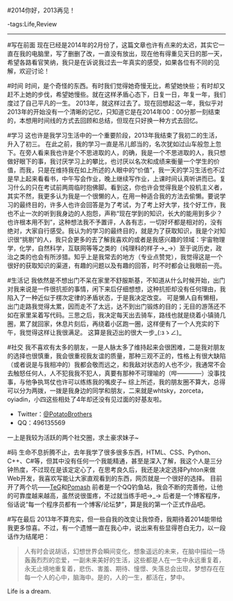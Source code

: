 #2014你好，2013再见！

-tags:Life,Review

----

#写在前面
现在已经是2014年的2月份了，这篇文章也许有点来的太迟，其实它一直在我的电脑里，写了删删了改，一直没有放出，现在他有得重见天日的那一天，希望各路看官笑纳，我只是在诉说我过去一年真实的感受，如果各位有不同的见解，欢迎讨论！

#时间
时间，是个奇怪的东西。有时我们觉得她奇慢无比，希望她快些；有时却又赶不上她的步伐，希望她慢些。就在这样矛盾心态下，日复一日，年复一年，我们度过了自己平凡的一生。
2013年，就这样过去了。现在回想起这一年，我似乎对2013年的开始没有一个清晰的记忆，只知道它是在2014年00：00分那一刻结束的，本想用时间线的方式去回顾和总结，但现在只好换一种方式去回忆。

#学习
这也许是我学习生活中的一个重要阶段，2013年我结束了我初二的生活，升入了初三。
在此之前，我的学习一直是吊儿郎当的，名次犹如过山车般忽上忽下。在旁人看来我也许是个不思进取的人，的确，我是一个不思进取的人，我只想做好眼下的事，我讨厌学习上的攀比，也讨厌以名次和成绩来衡量一个学生的价值，而我，只是在维持我在如上所述的人眼中的“价值”，我一天的学习生活也不过是早上起来看看书，中午写会作业，晚上继续写作业，上课时间认真听讲而已。复习什么的只在考试前两周临时抱佛脚。看到这，你也许会觉得我是个投机主义者，其实不然，我更多认为我是一个很懒的人，在用一种适合我的方法去偷懒。要说学习的最终目的，许多人也许会回答是为了考试，为了考上好大学，找个好工作，我也不止一次的听到我身边的人抱怨，声称“现在学到的知识，长大的能用到多少？也许根本用不到”，这种想法我不予置评，人各有志，一切好坏都是相对的，没有绝对，大家自行感受。我认为的学习的最终目的，就是为了获取知识，我是个对知识很“挑剔”的人，我只会更多的去了解我喜欢的或者是我感兴趣的领域：宇宙物理学，化学，自然科学，互联网等等之类的（纯理科的样子→_→）至于说历史，政治之类的也会有所涉猎。知乎上是我常去的地方（专业点赞党），我觉得这是一个很好的获取知识的渠道，有趣的问题以及有趣的回答，时不时都会让我眼前一亮。

#生活记
我依然是不想出门不呆在家里不舒服斯基，不知道从什么时候开始，出门对我来说是一件很抗拒的事情，闲下来后仔细想想，这种抗拒却没有任何理由，我陷入了一种近似于楞次定律的矛盾状态，于是我决定改变。
可是懒人自有懒相，出门走路我觉得太累，因而走不了太远，达不到出门锻炼的目的；无目的游荡还不如在家里呆着写代码。三思之后，我决定每天出去骑车，路线也就是绕着小镇骑几圈，累了就回家，休息片刻后，再绕着小区跑一圈，这样便有了一个人充实的下午，我觉得这样让我很满足。
这算是我迈出的很大一步_(:зゝ∠)_

#社交
我不喜欢有太多的朋友，一是人脉太多了维持起来会很困难，二是我对朋友的选择也很慎重，我会很重视我友谊的质量，那种三观不正的，性格上有很大缺陷（或者说是与我相冲的）我都会敬而远之，和我敌对状态的人也不少，我通常不会去触怒任何人，人不犯我我不犯人，真要有那种不可理喻的（哔————）没事找事，与他争执骂仗也许可以练练我的嘴皮子~
综上所述，我的朋友圈不算大，总得可以分为两拨，一拨是我身边的同学和朋友，二来就是whtsky，zorceta，oyiadin，小四这些相处了4年却还没有见过面的好基友啦。

* Twitter：[@PotatoBrothers](https://twitter.com/PotatoBrothers)
* QQ：496135569

一上是我较为活跃的两个社交圈，求土豪求妹子~

#码
生命不息折腾不止，去年我学了很多很多东西，HTML、CSS、Python、C++、C#等，但其中没有任何一个我能精通，甚至是深入了解，我这个人是三分钟热度，不过现在是该定定心了，在思考良久后，我还是决定选择Pyhton来做Web开发，我喜欢写能让大家直观看到的东西，网页就是一个很好的选择。
目前开了两个坑——[TeG](https://github.com/JmPotato/TeG)和[Pomash](https://github.com/JmPotato/Pomash)
前者是一个QQ钓鱼站，我会不断的完善他，让他的可靠度越来越高，虽然说很蛋疼，不过就当练手吧→_→
后者是一个博客程序，俗话说“每一个程序员都有一个博客/论坛梦”，算是我的第一个正式作品吧。

#写在最后
2013年不算充实，但一些自我的改变让我惊奇，我期待着2014能带给我更多惊喜。不过，有一个遗憾一直在我心中，说出来有些显得苍白无力，以一段话作为结尾吧：
>人有时会说胡话，幻想世界会瞬间变化，想象遥远的未来，在脑中描绘一场轰轰烈烈的恋爱，一副未来美好的生活，这些都是人在一生中永远重复着，永无止境地重复着，悲伤、害羞、期待、憧憬、失落总会出现，梦想存在在每一个人的心中，脑海中。是的，人的一生，都活在，梦中。

Life is a dream.
